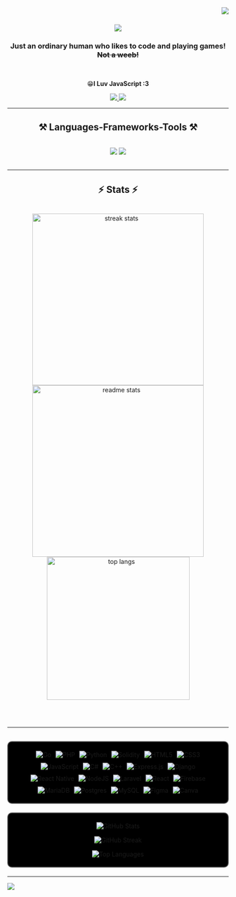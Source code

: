 <img align="right" src="https://visitor-badge.laobi.icu/badge?page_id=sacchi4649.sacchi4649" />

<h1 align="center">
    <img src="https://readme-typing-svg.herokuapp.com/?font=Righteous&size=35&center=true&vCenter=true&width=500&height=70&duration=4000&lines=こんにちは！+Sacchiです!+;+I'm+Sacchi!;" />
</h1>

<h3 align="center">Just an ordinary human who likes to code and playing games! <e><s>Not a weeb!</s></e></h3>

<br/>

<div align="center">
  
😁**I Luv JavaScript :3**

 </div>
 
<div align="center"> 
  <a href="mailto:sanyadika@gmail.com">
    <img src="https://img.shields.io/badge/Gmail-333333?style=for-the-badge&logo=gmail&logoColor=red" />
  </a>
  <a href="https://www.linkedin.com/in/sany-adika-prayata-a203b9260" target="_blank">
    <img src="https://img.shields.io/badge/LinkedIn-0077B5?style=for-the-badge&logo=linkedin&logoColor=white" target="_blank" />
  </a>
</div>
 <hr/>
 
<h2 align="center">⚒️ Languages-Frameworks-Tools ⚒️</h2>
<br/>
<div align="center">
    <img src="https://skillicons.dev/icons?i=react,html,css,vscode,github,figma,tailwind,git" />
    <img src="https://skillicons.dev/icons?i=nodejs,javascript,typescript,express,mongodb,nextjs" /><br>
</div>

<br/>

<hr/>

<h2 align="center">⚡ Stats ⚡</h2>
<br>
<div align=center>
  <img width=390 src="https://github-readme-streak-stats-salesp07.vercel.app/?user=sacchi4649&count_private=true&theme=react&border_radius=10" alt="streak stats"/>
 
  <img width=390 src="https://github-readme-stats-salesp07.vercel.app/api?username=sacchi4649&count_private=true&show_icons=true&theme=react&rank_icon=github&border_radius=10" alt="readme stats" />
 
  <img width=325 align="center" src="https://github-readme-stats-salesp07.vercel.app/api/top-langs/?username=sacchi4649&hide=HTML&langs_count=8&layout=compact&theme=react&border_radius=10&size_weight=0.5&count_weight=0.5&exclude_repo=github-readme-stats" alt="top langs" />
</div>

<br/><br/>

<hr/>

<br/>
<div style="background-color: #000; border: 2px solid #444; border-radius: 10px; padding: 20px; margin-bottom: 20px; display: flex; flex-wrap: wrap; justify-content: center; gap: 10px;">

  <!-- Tech Stack Badges -->
  <img src="https://img.shields.io/badge/go-%2300ADD8.svg?style=for-the-badge&logo=go&logoColor=white" alt="Go" />
  <img src="https://img.shields.io/badge/php-%23777BB4.svg?style=for-the-badge&logo=php&logoColor=white" alt="PHP" />
  <img src="https://img.shields.io/badge/python-3670A0?style=for-the-badge&logo=python&logoColor=ffdd54" alt="Python" />
  <img src="https://img.shields.io/badge/Solidity-%23363636.svg?style=for-the-badge&logo=solidity&logoColor=white" alt="Solidity" />
  <img src="https://img.shields.io/badge/html5-%23E34F26.svg?style=for-the-badge&logo=html5&logoColor=white" alt="HTML5" />
  <img src="https://img.shields.io/badge/css3-%231572B6.svg?style=for-the-badge&logo=css3&logoColor=white" alt="CSS3" />
  <img src="https://img.shields.io/badge/javascript-%23323330.svg?style=for-the-badge&logo=javascript&logoColor=%23F7DF1E" alt="JavaScript" />
  <img src="https://img.shields.io/badge/c%23-%23239120.svg?style=for-the-badge&logo=csharp&logoColor=white" alt="C#" />
  <img src="https://img.shields.io/badge/c++-%2300599C.svg?style=for-the-badge&logo=c%2B%2B&logoColor=white" alt="C++" />
  <img src="https://img.shields.io/badge/express.js-%23404d59.svg?style=for-the-badge&logo=express&logoColor=%2361DAFB" alt="Express.js" />
  <img src="https://img.shields.io/badge/django-%23092E20.svg?style=for-the-badge&logo=django&logoColor=white" alt="Django" />
  <img src="https://img.shields.io/badge/react_native-%2320232a.svg?style=for-the-badge&logo=react&logoColor=%2361DAFB" alt="React Native" />
  <img src="https://img.shields.io/badge/node.js-6DA55F?style=for-the-badge&logo=node.js&logoColor=white" alt="NodeJS" />
  <img src="https://img.shields.io/badge/laravel-%23FF2D20.svg?style=for-the-badge&logo=laravel&logoColor=white" alt="Laravel" />
  <img src="https://img.shields.io/badge/react-%2320232a.svg?style=for-the-badge&logo=react&logoColor=%2361DAFB" alt="React" />
  <img src="https://img.shields.io/badge/firebase-a08021?style=for-the-badge&logo=firebase&logoColor=ffcd34" alt="Firebase" />
  <img src="https://img.shields.io/badge/MariaDB-003545?style=for-the-badge&logo=mariadb&logoColor=white" alt="MariaDB" />
  <img src="https://img.shields.io/badge/postgres-%23316192.svg?style=for-the-badge&logo=postgresql&logoColor=white" alt="Postgres" />
  <img src="https://img.shields.io/badge/mysql-4479A1.svg?style=for-the-badge&logo=mysql&logoColor=white" alt="MySQL" />
  <img src="https://img.shields.io/badge/figma-%23F24E1E.svg?style=for-the-badge&logo=figma&logoColor=white" alt="Figma" />
  <img src="https://img.shields.io/badge/Canva-%2300C4CC.svg?style=for-the-badge&logo=Canva&logoColor=white" alt="Canva" />

</div>

<div style="background-color: #000; border: 2px solid #444; border-radius: 10px; padding: 20px; margin-bottom: 20px; display: flex; flex-direction: column; align-items: center; gap: 15px;">

  <!-- GitHub Stats -->
  <img src="https://github-readme-stats.vercel.app/api?username=mikey2504&theme=dark&hide_border=false&include_all_commits=false&count_private=false" alt="GitHub Stats" />
  
  <img src="https://nirzak-streak-stats.vercel.app/?user=epa-fe-001&theme=dark&hide_border=false" alt="GitHub Streak" />
  
  <img src="https://github-readme-stats.vercel.app/api/top-langs/?username=mikey2504&theme=dark&hide_border=false&include_all_commits=false&count_private=false&layout=compact" alt="Top Languages" />

</div>

---

[![](https://visitcount.itsvg.in/api?id=mikey2504&icon=0&color=0)](https://visitcount.itsvg.in)
